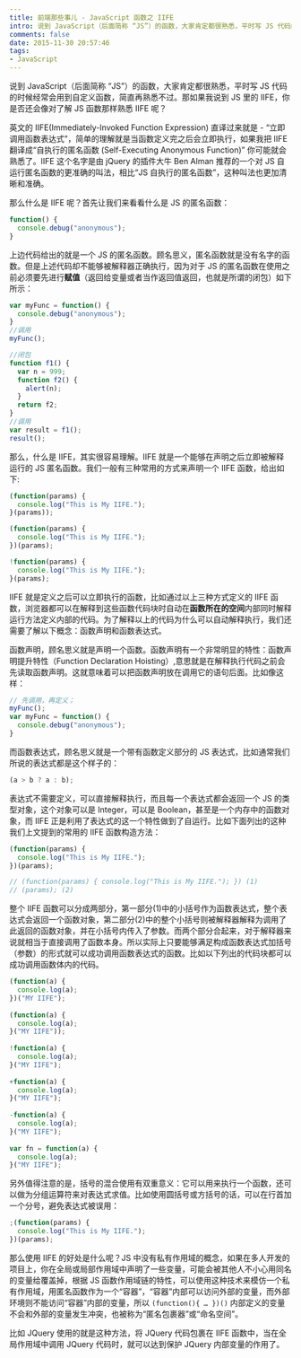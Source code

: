 ```yaml
---
title: 前端那些事儿 - JavaScript 函数之 IIFE
intro: 说到 JavaScript（后面简称 “JS”）的函数，大家肯定都很熟悉，平时写 JS 代码的时候经常会用到自定义函数，简直再熟悉不过。那如果我说到 JS 里的 IIFE，你是否还会像对了解 JS 函数那样熟悉 IIFE 呢？
comments: false
date: 2015-11-30 20:57:46
tags:
- JavaScript
---
```


说到 JavaScript（后面简称 “JS”）的函数，大家肯定都很熟悉，平时写 JS 代码的时候经常会用到自定义函数，简直再熟悉不过。那如果我说到 JS 里的 IIFE，你是否还会像对了解 JS 函数那样熟悉 IIFE 呢？

英文的 IIFE(Immediately-Invoked Function Expression) 直译过来就是 - “立即调用函数表达式”，简单的理解就是当函数定义完之后会立即执行，如果我把 IIFE 翻译成“自执行的匿名函数 (Self-Executing Anonymous Function)” 你可能就会熟悉了。IIFE 这个名字是由 jQuery 的插件大牛 Ben Alman 推荐的一个对 JS 自运行匿名函数的更准确的叫法，相比“JS 自执行的匿名函数”，这种叫法也更加清晰和准确。

那么什么是 IIFE 呢？首先让我们来看看什么是 JS 的匿名函数：

```javascript
function() {
  console.debug("anonymous");
}
```

上边代码给出的就是一个 JS 的匿名函数。顾名思义，匿名函数就是没有名字的函数。但是上述代码却不能够被解释器正确执行，因为对于 JS 的匿名函数在使用之前必须要先进行**赋值**（返回给变量或者当作返回值返回，也就是所谓的闭包）如下所示：

```javascript
var myFunc = function() {
  console.debug("anonymous");
}
//调用
myFunc();

//闭包
function f1() {
  var n = 999;
  function f2() {
    alert(n);
  }
  return f2;
}
//调用
var result = f1();
result();
```

那么，什么是 IIFE，其实很容易理解。IIFE 就是一个能够在声明之后立即被解释运行的 JS 匿名函数。我们一般有三种常用的方式来声明一个 IIFE 函数，给出如下:

```javascript
(function(params) {
  console.log("This is My IIFE.");
}(params));

(function(params) {
  console.log("This is My IIFE.");
})(params);

!function(params) {
  console.log("This is My IIFE.");
}(params);
```

IIFE 就是定义之后可以立即执行的函数，比如通过以上三种方式定义的 IIFE 函数，浏览器都可以在解释到这些函数代码块时自动在**函数所在的空间**内部同时解释运行方法定义内部的代码。为了解释以上的代码为什么可以自动解释执行，我们还需要了解以下概念：函数声明和函数表达式。

函数声明，顾名思义就是声明一个函数。函数声明有一个非常明显的特性：函数声明提升特性（Function Declaration Hoisting）,意思就是在解释执行代码之前会先读取函数声明。这就意味着可以把函数声明放在调用它的语句后面。比如像这样：

```javascript
// 先调用，再定义；
myFunc();
var myFunc = function() {
  console.debug("anonymous");
}
```

而函数表达式，顾名思义就是一个带有函数定义部分的 JS 表达式，比如通常我们所说的表达式都是这个样子的：

```javascript
(a > b ? a : b);
```

表达式不需要定义，可以直接解释执行，而且每一个表达式都会返回一个 JS 的类型对象，这个对象可以是 Integer，可以是 Boolean，甚至是一个内存中的函数对象，而 IIFE 正是利用了表达式的这一个特性做到了自运行。比如下面列出的这种我们上文提到的常用的 IIFE 函数构造方法：
```javascript
(function(params) {
  console.log("This is My IIFE.");
})(params);

// (function(params) { console.log("This is My IIFE."); }) (1)
// (params); (2)
```

整个 IIFE 函数可以分成两部分，第一部分(1)中的小括号作为函数表达式，整个表达式会返回一个函数对象，第二部分(2)中的整个小括号则被解释器解释为调用了此返回的函数对象，并在小括号内传入了参数。而两个部分合起来，对于解释器来说就相当于直接调用了函数本身。所以实际上只要能够满足构成函数表达式加括号（参数）的形式就可以成功调用函数表达式的函数。比如以下列出的代码块都可以成功调用函数体内的代码。

```javascript
(function(a) {
  console.log(a);   
})("MY IIFE");
  
(function(a) {
  console.log(a);  
}("MY IIFE"));
  
!function(a) {
  console.log(a);  
}("MY IIFE");
  
+function(a) {
  console.log(a);   
}("MY IIFE");
  
-function(a) {
  console.log(a);   
}("MY IIFE");
  
var fn = function(a) {
  console.log(a);  
}("MY IIFE");
```

另外值得注意的是，括号的混合使用有双重意义：它可以用来执行一个函数，还可以做为分组运算符来对表达式求值。比如使用圆括号或方括号的话，可以在行首加一个分号，避免表达式被误用：

```javascript
;(function(params) {
  console.log("This is My IIFE.");
})(params);
```

那么使用 IIFE 的好处是什么呢？JS 中没有私有作用域的概念，如果在多人开发的项目上，你在全局或局部作用域中声明了一些变量，可能会被其他人不小心用同名的变量给覆盖掉，根据 JS 函数作用域链的特性，可以使用这种技术来模仿一个私有作用域，用匿名函数作为一个“容器”，“容器”内部可以访问外部的变量，而外部环境则不能访问“容器”内部的变量，所以 `(function(){ … })()` 内部定义的变量不会和外部的变量发生冲突，也被称为“匿名包裹器”或“命名空间”。

比如 JQuery 使用的就是这种方法，将 JQuery 代码包裹在 IIFE 函数中，当在全局作用域中调用 JQuery 代码时，就可以达到保护 JQuery 内部变量的作用了。